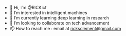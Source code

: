 - 👋 Hi, I’m @RICKict
- 👀 I’m interested in intelligent machines
- 🌱 I’m currently learning deep learning in research
- 💞️ I’m looking to collaborate on tech advancement
- 📫 How to reach me : email at ricksclement@gmail.com

<!---
RICKict/RICKict is a ✨ special ✨ repository because its `README.md` (this file) appears on your GitHub profile.
You can click the Preview link to take a look at your changes.
--->
